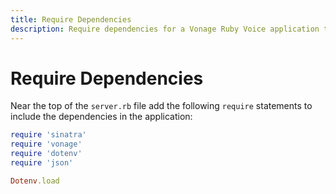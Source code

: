 ```yaml
---
title: Require Dependencies
description: Require dependencies for a Vonage Ruby Voice application to stream audio
---
```


# Require Dependencies

Near the top of the `server.rb` file add the following `require` statements to include the dependencies in the application:

```ruby
require 'sinatra'
require 'vonage'
require 'dotenv'
require 'json'

Dotenv.load
```
